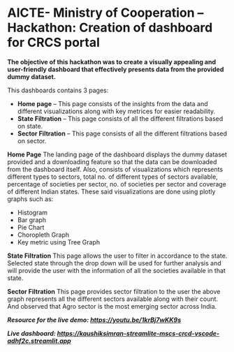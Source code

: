# AICTE- Ministry of Cooperation –Hackathon: Creation of dashboard for CRCS portal


**The objective of this hackathon was to create a visually
appealing and user-friendly dashboard that effectively presents data from the provided dummy
dataset.**

This dashboards contains 3 pages: 
- **Home page** – This page consists of the insights from the data and different visualizations along
with key metrices for easier readability.
- **State Filtration** – This page consists of all the different filtrations based on state.
- **Sector Filtration** – This page consists of all the different filtrations based on sector.

**Home Page**
The landing page of the dashboard displays the dummy dataset provided and a downloading feature
so that the data can be downloaded from the dashboard itself.
Also, consists of visualizations which represents different types to sectors, total no. of different types
of sectors available, percentage of societies per sector, no. of societies per sector and coverage of
different Indian states.
These said visualizations are done using plotly graphs such as:
- Histogram
- Bar graph
- Pie Chart
- Choropleth Graph
- Key metric using Tree Graph

**State Filtration**
This page allows the user to filter in accordance to the state. Selected state through the drop down
will be used for further analysis and will provide the user with the information of all the societies
available in that state.

**Sector Filtration**
This page provides sector filtration to the user the above graph represents all the different sectors
available along with their count. And observed that Agro sector is the most emerging sector across
India.


***Resource for the live demo: https://youtu.be/1krBj7wKK9s***

***Live dashboard: https://kaushiksimran-streamlite-mscs-crcd-vscode-adhf2c.streamlit.app***

